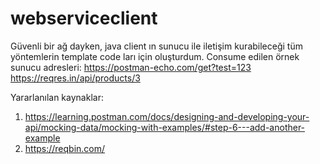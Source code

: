 # webserviceclient
Güvenli bir ağ dayken, java client ın sunucu ile iletişim kurabileceği tüm yöntemlerin template code ları için oluşturdum.
Consume edilen örnek sunucu adresleri:
https://postman-echo.com/get?test=123
https://reqres.in/api/products/3

Yararlanılan kaynaklar:
1) https://learning.postman.com/docs/designing-and-developing-your-api/mocking-data/mocking-with-examples/#step-6---add-another-example
2) https://reqbin.com/
